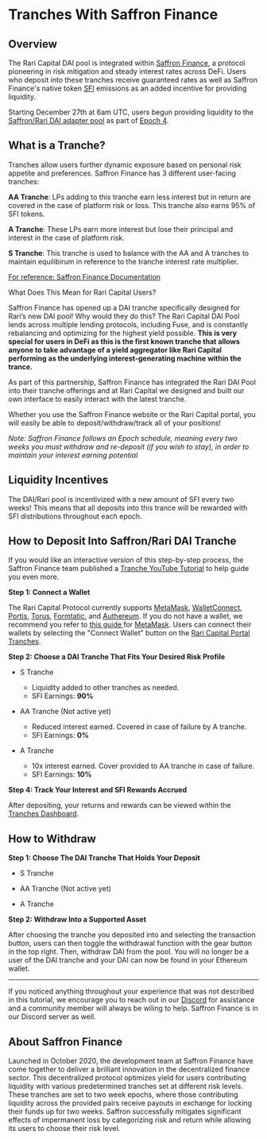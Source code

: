 # Tranches With Saffron Finance

## Overview

The Rari Capital DAI pool is integrated within [Saffron Finance](Saffron.Finance), a protocol pioneering in risk mitigation and steady interest rates across DeFi. Users who deposit into these tranches receive guaranteed rates as well as Saffron Finance's native token [SFI](Coingecko.com/SFI) emissions as an added incentive for providing liquidity.

Starting December 27th at 6am UTC, users begun providing liquidity to the [Saffron/Rari DAI adapter pool](https://app.saffron.finance/#liquidity) as part of [Epoch 4](https://medium.com/saffron-finance/saffron-epoch-4-85dda2f9e0bb).

## What is a Tranche?

Tranches allow users further dynamic exposure based on personal risk appetite and preferences. Saffron Finance has 3 different user-facing tranches:

**AA Tranche**: LPs adding to this tranche earn less interest but in return are covered in the case of platform risk or loss. This tranche also earns 95% of SFI tokens.

**A Tranche**: These LPs earn more interest but lose their principal and interest in the case of platform risk.

**S Tranche**: This tranche is used to balance with the AA and A tranches to maintain equilibirum in reference to the tranche interest rate multiplier.

[For reference: Saffron Finance Documentation](https://app.saffron.finance/#docs)

What Does This Mean for Rari Capital Users?

Saffron Finance has opened up a DAI tranche specifically designed for Rari’s new DAI pool! Why would they do this? The Rari Capital DAI Pool lends across multiple lending protocols, including Fuse, and is constantly rebalancing and optimizing for the highest yield possible. **This is very special for users in DeFi as this is the first known tranche that allows anyone to take advantage of a yield aggregator like Rari Capital performing as the underlying interest-generating machine within the trance.**

As part of this partnership, Saffron Finance has integrated the Rari DAI Pool into their tranche offerings and at Rari Capital we designed and built our own interface to easily interact with the latest tranche.

Whether you use the Saffron Finance website or the Rari Capital portal, you will easily be able to deposit/withdraw/track all of your positions!

_Note: Saffron Finance follows an Epoch schedule, meaning every two weeks you must withdraw and re-deposit (if you wish to stay), in order to maintain your interest earning potential_

## Liquidity Incentives

The DAI/Rari pool is incentivized with a new amount of SFI every two weeks! This means that all deposits into this trance will be rewarded with SFI distributions throughout each epoch.

## How to Deposit Into Saffron/Rari DAI Tranche

If you would like an interactive version of this step-by-step process, the Saffron Finance team published a [Tranche YouTube Tutorial](https://www.youtube.com/watch?v=yX2Nf6rdikk) to help guide you even more.

**Step 1: Connect a Wallet**

The Rari Capital Protocol currently supports [MetaMask](metamask.io), [WalletConnect](walletconnect.org), [Portis](portis.io), [Torus](https://tor.us/), [Formtatic](https://fortmatic.com/), and [Authereum](https://authereum.com/). If you do not have a wallet, we recommend you refer to [this guide ](https://metamask.zendesk.com/hc/en-us/articles/360015489531-Getting-Started-With-MetaMask-Part-1)for [MetaMask](Metamask.io). Users can connect their wallets by selecting the "Connect Wallet" button on the [Rari Capital Portal Tranches](https://app.rari.capital/tranches).

**Step 2: Choose a DAI Tranche That Fits Your Desired Risk Profile**

- S Tranche

  - Liquidity added to other tranches as needed.
  - SFI Earnings: **90%**

- AA Tranche (Not active yet)

  - Reduced interest earned. Covered in case of failure by A tranche.
  - SFI Earnings: **0%**

- A Tranche
  - 10x interest earned. Cover provided to AA tranche in case of failure.
  - SFI Earnings: **10%**

**Step 4: Track Your Interest and SFI Rewards Accrued**

After depositing, your returns and rewards can be viewed within the [Tranches Dashboard](https://app.rari.capital/tranches).

## How to Withdraw

**Step 1: Choose The DAI Tranche That Holds Your Deposit**

- S Tranche

- AA Tranche (Not active yet)

- A Tranche

**Step 2: Withdraw Into a Supported Asset**

After choosing the tranche you deposited into and selecting the transaction button, users can then toggle the withdrawal function with the gear button in the top right. Then, withdraw DAI from the pool. You will no longer be a user of the DAI tranche and your DAI can now be found in your Ethereum wallet.

---

If you noticed anything throughout your experience that was not described in this tutorial, we encourage you to reach out in our [Discord]([https://discord.gg/HzUMPuT) for assistance and a community member will always be wiling to help. Saffron Finance is in our Discord server as well.

## About Saffron Finance

Launched in October 2020, the development team at Saffron Finance have come together to deliver a brilliant innovation in the decentralized finance sector. This decentralized protocol optimizes yield for users contributing liquidity with various predetermined tranches set at different risk levels. These tranches are set to two week epochs, where those contributing liquidity across the provided pairs receive payouts in exchange for locking their funds up for two weeks. Saffron successfully mitigates significant effects of impermanent loss by categorizing risk and return while allowing its users to choose their risk level.

